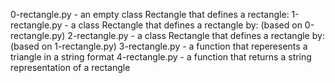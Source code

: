 0-rectangle.py - an empty class Rectangle that defines a rectangle:
1-rectangle.py - a class Rectangle that defines a rectangle by: (based on 0-rectangle.py)
2-rectangle.py - a class Rectangle that defines a rectangle by: (based on 1-rectangle.py)
3-rectangle.py - a function that reperesents a triangle in a string format
4-rectangle.py - a function that returns a string representation of a rectangle
